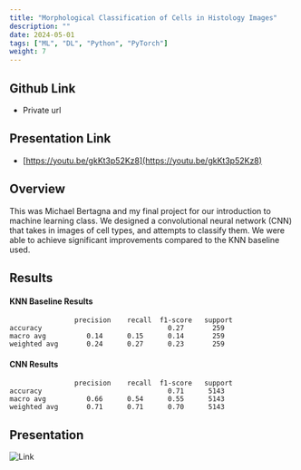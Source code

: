 ```yaml
---
title: "Morphological Classification of Cells in Histology Images"
description: ""
date: 2024-05-01
tags: ["ML", "DL", "Python", "PyTorch"]
weight: 7
---
```


## Github Link
- Private url

## Presentation Link
- [https://youtu.be/gkKt3p52Kz8](https://youtu.be/gkKt3p52Kz8)

## Overview
This was Michael Bertagna and my final project for our introduction to machine learning class. We designed a convolutional neural network (CNN) that takes in images of cell types, and attempts to classify them. We were able to achieve significant improvements compared to the KNN baseline used.

## Results

#### KNN Baseline Results
```
                precision    recall  f1-score   support
accuracy                               0.27       259
macro avg          0.14      0.15      0.14       259
weighted avg       0.24      0.27      0.23       259
```

#### CNN Results

```
                precision    recall  f1-score   support
accuracy                               0.71      5143
macro avg          0.66      0.54      0.55      5143
weighted avg       0.71      0.71      0.70      5143
```

## Presentation

![Link](#)